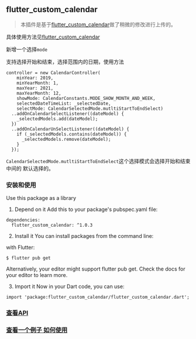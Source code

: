 ## flutter_custom_calendar
> 本插件是基于[flutter_custom_calendar](https://github.com/fluttercandies/flutter_custom_calendar)做了稍微的修改进行上传的。

具体使用方法见[flutter_custom_calendar](https://github.com/ifgyong/flutter_custom_calendar)

新增一个选择`mode`

支持选择开始和结束，选择范围内的日期，使用方法

```
controller = new CalendarController(
    minYear: 2019,
    minYearMonth: 1,
    maxYear: 2021,
    maxYearMonth: 12,
    showMode: CalendarConstants.MODE_SHOW_MONTH_AND_WEEK,
    selectedDateTimeList: _selectedDate,
    selectMode: CalendarSelectedMode.mutltiStartToEndSelect)
  ..addOnCalendarSelectListener((dateModel) {
    _selectedModels.add(dateModel);
  })
  ..addOnCalendarUnSelectListener((dateModel) {
    if (_selectedModels.contains(dateModel)) {
      _selectedModels.remove(dateModel);
    }
  });

```
`CalendarSelectedMode.mutltiStartToEndSelect`这个选择模式会选择开始和结束中间的 默认选择的。


### 安装和使用

Use this package as a library
1. Depend on it
Add this to your package's pubspec.yaml file:

```
dependencies:
  flutter_custom_calendar: ^1.0.3
```

2. Install it
You can install packages from the command line:

with Flutter:

```
$ flutter pub get
```

Alternatively, your editor might support flutter pub get. Check the docs for your editor to learn more.

3. Import it
Now in your Dart code, you can use:

```
import 'package:flutter_custom_calendar/flutter_custom_calendar.dart';
```

### [查看API](https://github.com/ifgyong/flutter_custom_calendar/blob/master/API.md)

### [查看一个例子 如何使用](https://github.com/ifgyong/flutter_custom_calendar/blob/master/example/lib/main.dart)
